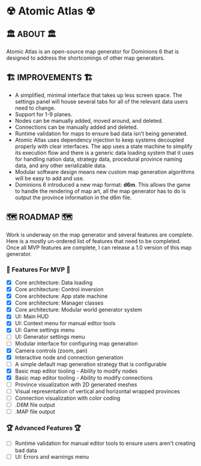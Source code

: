 # ☢ Atomic Atlas ☢

## 🏛 ABOUT 🏛

Atomic Atlas is an open-source map generator for Dominions 6 that is designed to address the shortcomings of other map generators.

## 🏗 IMPROVEMENTS 🏗

* A simplified, minimal interface that takes up less screen space. The settings panel will house several tabs for all of the relevant data users need to change.
* Support for 1-9 planes.
* Nodes can be manually added, moved around, and deleted.
* Connections can be manually added and deleted.
* Runtime validation for maps to ensure bad data isn't being generated.
* Atomic Atlas uses dependency injection to keep systems decoupled properly with clear interfaces. The app uses a state machine to simplify its execution flow and there is a generic data loading system that it uses for handling nation data, strategy data, procedural province naming data, and any other serializable data.
* Modular software design means new custom map generation algorithms will be easy to add and use.
* Dominions 6 introduced a new map format: **d6m**. This allows the game to handle the rendering of map art, all the map generator has to do is output the province information in the d6m file.

## 🗺 ROADMAP 🗺

Work is underway on the map generator and several features are complete. Here is a mostly un-ordered list of features that need to be completed. Once all MVP features are complete, I can release a 1.0 version of this map generator.

### 🏅 Features For MVP 🏅

- [x] Core architecture: Data loading
- [x] Core architecture: Control inversion
- [x] Core architecture: App state machine
- [x] Core architecture: Manager classes
- [x] Core architecture: Modular world generator system
- [x] UI: Main HUD
- [x] UI: Context menu for manual editor tools
- [x] UI: Game settings menu
- [ ] UI: Generator settings menu
- [ ] Modular interface for configuring map generation
- [x] Camera controls (zoom, pan)
- [x] Interactive node and connection generation
- [ ] A simple default map generation strategy that is configurable
- [x] Basic map editor tooling - Ability to modify nodes
- [x] Basic map editor tooling - Ability to modify connections
- [ ] Province visualization with 2D generated meshes
- [ ] Visual representation of vertical and horizontal wrapped provinces
- [ ] Connection visualization with color coding
- [ ] .D6M file output
- [ ] .MAP file output

### 🏆 Advanced Features 🏆

- [ ] Runtime validation for manual editor tools to ensure users aren't creating bad data
- [ ] UI: Errors and warnings menu
